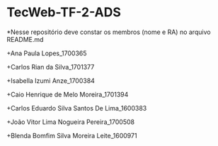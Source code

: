# TecWeb-TF-2-ADS
*Nesse repositório deve constar os membros (nome e RA) no arquivo README.md

+Ana Paula Lopes_1700365

+Carlos Rian da Silva_1701377

+Isabella Izumi Anze_1700384

+Caio Henrique de Melo Moreira_1701394

+Carlos Eduardo Silva Santos De Lima_1600383

+João Vitor Lima Nogueira Pereira_1700508

+Blenda Bomfim Silva Moreira Leite_1600971
